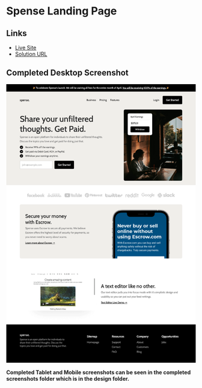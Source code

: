 
# Spense Landing Page

## Links
- [Live Site](https://spense-landing-page-nkhatri7.netlify.app/)
- [Solution URL](https://www.codewell.cc/challenges/spense-landing-page--608a7a859691700015db16c5/solution/621ebf2d1fa95910c7bf9103)

## Completed Desktop Screenshot
![](./Design/Completed-Screenshots/Completed-Desktop.png)

**Completed Tablet and Mobile screenshots can be seen in the completed screenshots folder which is in the design folder.**
